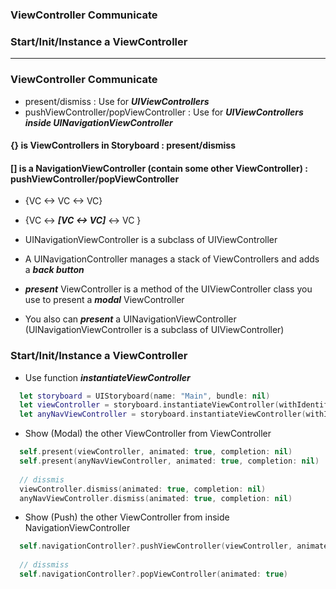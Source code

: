 ### ViewController Communicate
### Start/Init/Instance a ViewController
----------------------

### ViewController Communicate
  - present/dismiss : Use for ***UIViewControllers***
  - pushViewController/popViewController : Use for ***UIViewControllers inside UINavigationViewController***
  
#### {} is ViewControllers in Storyboard : present/dismiss
#### [] is a NavigationViewController (contain some other ViewController) : pushViewController/popViewController

  - {VC <-> VC <-> VC}
  - {VC <-> ***[VC <-> VC]*** <-> VC }
  
  - UINavigationViewController is a subclass of UIViewController
  - A UINavigationController manages a stack of ViewControllers and adds a ***back button***
  - ***present*** ViewController is a method of the UIViewController class you use to present a ***modal*** ViewController
  - You also can ***present*** a UINavigationViewController (UINavigationViewController is a subclass of UIViewController)
  
### Start/Init/Instance a ViewController
 - Use function ***instantiateViewController***

  ```swift
    let storyboard = UIStoryboard(name: "Main", bundle: nil)
    let viewController = storyboard.instantiateViewController(withIdentifier: "VC_ID") as! UIViewController
    let anyNavViewController = storyboard.instantiateViewController(withIdentifier: "NavVC_ID") as! UINavigationViewController
  ```

  - Show (Modal) the other ViewController from ViewController
  
  ```swift
    self.present(viewController, animated: true, completion: nil)
    self.present(anyNavViewController, animated: true, completion: nil)
    
    // dissmis
    viewController.dismiss(animated: true, completion: nil)
    anyNavViewController.dismiss(animated: true, completion: nil)
  ```
  
  - Show (Push) the other ViewController from inside NavigationViewController
  
  ```swift
    self.navigationController?.pushViewController(viewController, animated: true)
    
    // dissmiss
    self.navigationController?.popViewController(animated: true)
  ```

